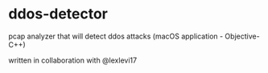 # ddos-detector
pcap analyzer that will detect ddos attacks (macOS application - Objective-C++)

written in collaboration with @lexlevi17
